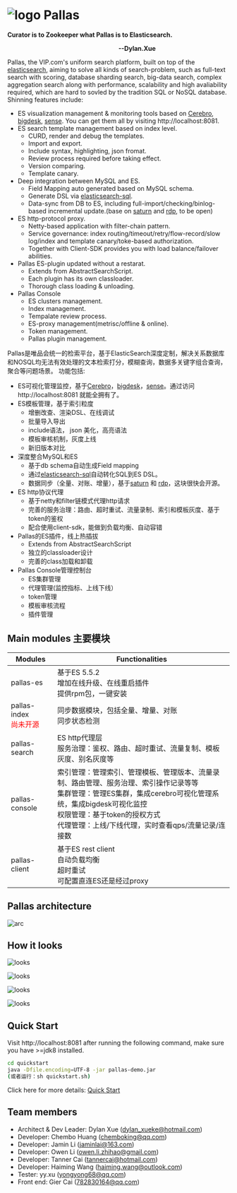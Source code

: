 #  ![logo](image/pallas.png)  Pallas 
<b> Curator is to Zookeeper what Pallas is to Elasticsearch.<p>
&#8195;&#8195;&#8195;&#8195;&#8195;&#8195;&#8195;&#8195;&#8195;&#8195;&#8195;&#8195;&#8195;&#8195;&#8195;&#8195;&#8195;&#8195;--Dylan.Xue</b>

Pallas, the VIP.com's uniform search platform, built on top of the [elasticsearch](https://github.com/elastic/elasticsearch), aiming to solve all kinds of search-problem, such as full-text search with scoring, database sharding search, big-data search, complex aggregation search along with performance, scalability and high avaliability required, which are hard to sovled by the tradition SQL or NoSQL database. Shinning features include:
* ES visualization management & monitoring tools based on [Cerebro](https://github.com/lmenezes/cerebro), [bigdesk](http://bigdesk.org/), [sense](https://github.com/StephaneBour/sense-chrome). You can get them all by visiting http://localhost:8081.
* ES search template management based on index level.
    * CURD, render and debug the templates.
    * Import and export.
    * Include syntax, highlighting, json fromat.
    * Review process required before taking effect.
    * Version comparing.
    * Template canary.
* Deep integration between MySQL and ES.
    * Field Mapping auto generated based on MySQL schema.
    * Generate DSL via [elasticsearch-sql](https://github.com/NLPchina/elasticsearch-sql).
    * Data-sync from DB to ES, including full-import/checking/binlog-based incremental update.(base on [saturn](https://github.com/vipshop/Saturn) and [rdp](https://github.com/vipshop/rdp), to be open) 
* ES http-protocol proxy.
    * Netty-based application with filter-chain pattern.
    * Service governance: index routing/timeout/retry/flow-record/slow log/index and template canary/toke-based authorization.
    * Together with Client-SDK provides you with load balance/failover abilities.
* Pallas ES-plugin updated without a restarat.
    * Extends from AbstractSearchScript.
    * Each plugin has its own classloader.
    * Thorough class loading & unloading.
* Pallas Console
    * ES clusters management.
    * Index management.
    * Tempalate review process.
    * ES-proxy management(metrisc/offline & online).
    * Token management.
    * Pallas plugin management.

Pallas是唯品会统一的检索平台，基于ElasticSearch深度定制，解决关系数据库和NOSQL均无法有效处理的文本检索打分，模糊查询，数据多关键字组合查询，聚合等问题场景。
功能包括:
* ES可视化管理监控，基于[Cerebro](https://github.com/lmenezes/cerebro)，[bigdesk](http://bigdesk.org/)，[sense](https://github.com/elastic/sense)。通过访问http://localhost:8081 就能全拥有了。
* ES模板管理，基于索引粒度
    * 增删改查、渲染DSL、在线调试
    * 批量导入导出
    * include语法， json 美化，高亮语法
    * 模板审核机制，灰度上线
    * 新旧版本对比
* 深度整合MySQL和ES
    * 基于db schema自动生成Field mapping
    * 通过[elasticsearch-sql](https://github.com/NLPchina/elasticsearch-sql)自动转化SQL到ES DSL。
    * 数据同步（全量、对账、增量），基于[saturn](https://github.com/vipshop/Saturn) 和 [rdp](https://github.com/vipshop/rdp)，这块很快会开源。
* ES http协议代理
    * 基于netty和filter链模式代理http请求
    * 完善的服务治理：路由、超时重试、流量录制、索引和模板灰度、基于token的鉴权
    * 配合使用client-sdk，能做到负载均衡、自动容错
* Pallas的ES插件，线上热插拔
    * Extends from AbstractSearchScript
    * 独立的classloader设计
    * 完善的class加载和卸载
* Pallas Console管理控制台
    * ES集群管理
    * 代理管理(监控指标、上线下线）
    * token管理
    * 模板审核流程
    * 插件管理

## Main modules 主要模块
Modules|Functionalities
-|-
pallas-es|基于ES 5.5.2<br >增加在线升级、在线重启插件<br >提供rpm包，一键安装
pallas-index<br ><font color=red>尚未开源</font>|同步数据模块，包括全量、增量、对账<br >同步状态检测
pallas-search|ES http代理层<br >服务治理：鉴权、路由、超时重试、流量复制、模板灰度、别名灰度等
pallas-console|索引管理：管理索引、管理模板、管理版本、流量录制、路由管理、服务治理、索引操作记录等等<br >集群管理：管理ES集群，集成cerebro可视化管理系统，集成bigdesk可视化监控<br >权限管理：基于token的授权方式<br >代理管理：上线/下线代理，实时查看qps/流量记录/连接数
pallas-client|基于ES rest client<br >自动负载均衡<br >超时重试<br >可配置直连ES还是经过proxy


## Pallas architecture
![arc](image/pallas-arc.png)

## How it looks 
![looks](image/pallas-looks-1.png)<p>
![looks](image/pallas-looks-2.png)<p>
![looks](image/pallas-looks-3.png)<p>
![looks](image/pallas-looks-4.png)<p>

## Quick Start
Visit http://localhost:8081 after running the following command, make sure you have >=jdk8 installed.
```bash
cd quickstart
java -Dfile.encoding=UTF-8 -jar pallas-demo.jar  
(或者运行：sh quickstart.sh)
```
Click here for more details: [Quick Start](https://vipshop.github.io/pallas/#/zh-cn/1.x/tutorial)


## Team members
* Architect & Dev Leader: Dylan Xue (dylan_xueke@hotmail.com)  
* Developer: Chembo Huang (chemboking@qq.com)
* Developer: Jamin Li (jaminlai@163.com)
* Developer: Owen Li (owen.li.zhihao@gmail.com)
* Developer: Tanner Cai (tannercai@hotmail.com)
* Developer: Haiming Wang (haiming.wang@outlook.com)
* Tester: yy.xu (yongyong68@qq.com)
* Front end: Gier Cai (782830164@qq.com)
